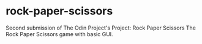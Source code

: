 # rock-paper-scissors
Second submission of The Odin Project's Project: Rock Paper Scissors
The Rock Paper Scissors game with basic GUI.